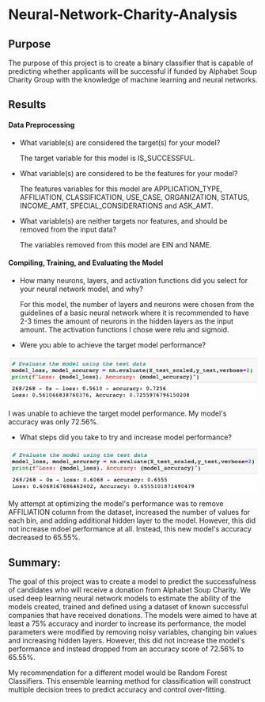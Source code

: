 # Neural-Network-Charity-Analysis

## Purpose
The purpose of this project is to create a binary classifier that is capable of predicting whether applicants will be successful if funded by Alphabet Soup Charity Group with the knowledge of machine learning and neural networks.


## Results

#### Data Preprocessing
 
- What variable(s) are considered the target(s) for your model?
    
    The target variable for this model is IS_SUCCESSFUL.

- What variable(s) are considered to be the features for your model?

    The features variables for this model are APPLICATION_TYPE, AFFILIATION, CLASSIFICATION, USE_CASE, ORGANIZATION, STATUS, INCOME_AMT, SPECIAL_CONSIDERATIONS and ASK_AMT.

- What variable(s) are neither targets nor features, and should be removed from the input data?

    The variables removed from this model are EIN and NAME.

#### Compiling, Training, and Evaluating the Model

- How many neurons, layers, and activation functions did you select for your neural network model, and why?

    For this model, the number of layers and neurons were chosen from the guidelines of a basic neural network where it is recommended to have 2-3 times the amount of neurons in the hidden layers as the input amount. The activation functions I chose were relu and sigmoid. 

- Were you able to achieve the target model performance?

 ![Initial Model accuracy](https://github.com/sydney-chen95/Neural-Network-Charity-Analysis/blob/main/Images/Initial%20Model%20accuracy.png?raw=true)
    
   I was unable to achieve the target model performance. My model's accuracy was only 72.56%.

- What steps did you take to try and increase model performance?

 ![Optimized Model accuracy](https://github.com/sydney-chen95/Neural-Network-Charity-Analysis/blob/main/Images/Optimized%20Model%20accuracy.png?raw=true)

   My attempt at optimizing the model's performance was to remove AFFILIATION column from the dataset, increased the number of values for each bin, and adding additional hidden layer to the model. However, this did not increase mdoel performance at all. Instead, this new model's accuracy decreased to 65.55%.

## Summary: 

   The goal of this project was to create a model to predict the successfulness of candidates who will receive a donation from Alphabet Soup Charity. We used deep learning neural network models to estimate the ability of the models created, trained and defined using a dataset of known successful companies that have received donations. The models were aimed to have at least a 75% accuracy and inorder to increase its performance, the model parameters were modified by removing noisy variables, changing bin values and increasing hidden layers. However, this did not increase the model's performance and instead dropped from an accuracy score of 72.56% to 65.55%. 
    
   My recommendation for a different model would be Random Forest Classifiers. This ensemble learning method for classification will construct multiple decision trees to predict accuracy and control over-fitting. 

